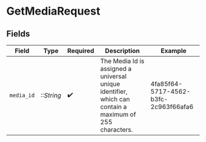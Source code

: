 # GetMediaRequest


## Fields

| Field                                                                                                  | Type                                                                                                   | Required                                                                                               | Description                                                                                            | Example                                                                                                |
| ------------------------------------------------------------------------------------------------------ | ------------------------------------------------------------------------------------------------------ | ------------------------------------------------------------------------------------------------------ | ------------------------------------------------------------------------------------------------------ | ------------------------------------------------------------------------------------------------------ |
| `media_id`                                                                                             | *::String*                                                                                             | :heavy_check_mark:                                                                                     | The Media Id is assigned a universal unique identifier, which can contain a maximum of 255 characters. | 4fa85f64-5717-4562-b3fc-2c963f66afa6                                                                   |